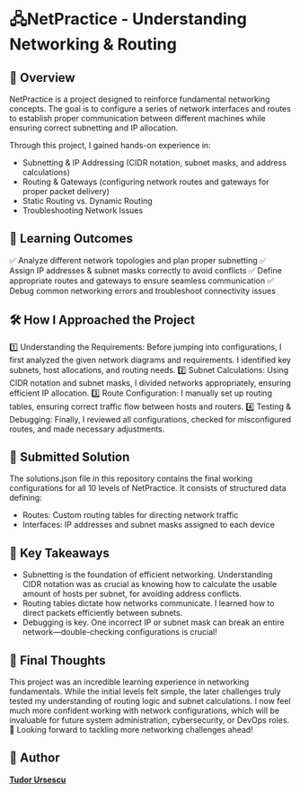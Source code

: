 # 🖧NetPractice - Understanding Networking & Routing

## 📌 Overview
NetPractice is a project designed to reinforce fundamental networking concepts. The goal is to configure a series of network interfaces and routes to establish proper communication between different machines while ensuring correct subnetting and IP allocation.

Through this project, I gained hands-on experience in:
- Subnetting & IP Addressing (CIDR notation, subnet masks, and address calculations)
- Routing & Gateways (configuring network routes and gateways for proper packet delivery)
- Static Routing vs. Dynamic Routing
- Troubleshooting Network Issues

## 🎯 Learning Outcomes
✅ Analyze different network topologies and plan proper subnetting
✅ Assign IP addresses & subnet masks correctly to avoid conflicts
✅ Define appropriate routes and gateways to ensure seamless communication
✅ Debug common networking errors and troubleshoot connectivity issues

## 🛠 How I Approached the Project
1️⃣ Understanding the Requirements: Before jumping into configurations, I first analyzed the given network diagrams and requirements. I identified key subnets, host allocations, and routing needs.
2️⃣ Subnet Calculations: Using CIDR notation and subnet masks, I divided networks appropriately, ensuring efficient IP allocation.
3️⃣ Route Configuration: I manually set up routing tables, ensuring correct traffic flow between hosts and routers.
4️⃣ Testing & Debugging: Finally, I reviewed all configurations, checked for misconfigured routes, and made necessary adjustments.

## 📂 Submitted Solution
The solutions.json file in this repository contains the final working configurations for all 10 levels of NetPractice. It consists of structured data defining:

- Routes: Custom routing tables for directing network traffic
- Interfaces: IP addresses and subnet masks assigned to each device

## 🚀 Key Takeaways
- Subnetting is the foundation of efficient networking. Understanding CIDR notation was as crucial as knowing how to calculate the usable amount of hosts per subnet, for avoiding address conflicts.
- Routing tables dictate how networks communicate. I learned how to direct packets efficiently between subnets.
- Debugging is key. One incorrect IP or subnet mask can break an entire network—double-checking configurations is crucial!

## 💭 Final Thoughts
This project was an incredible learning experience in networking fundamentals. While the initial levels felt simple, the later challenges truly tested my understanding of routing logic and subnet calculations. I now feel much more confident working with network configurations, which will be invaluable for future system administration, cybersecurity, or DevOps roles.
🌟 Looking forward to tackling more networking challenges ahead!

## 👤 Author
[**Tudor Ursescu**](https://github.com/Tudor-Ursescu)